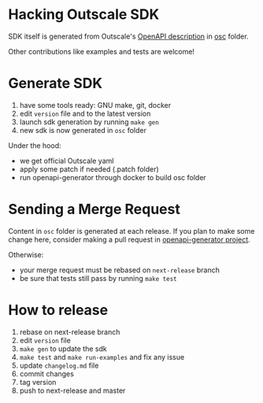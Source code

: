 # Hacking Outscale SDK

SDK itself is generated from Outscale's [OpenAPI description](https://github.com/outscale/osc-api) in [osc](osc/) folder.

Other contributions like examples and tests are welcome!

# Generate SDK

1. have some tools ready: GNU make, git, docker
2. edit `version` file and to the latest version
4. launch sdk generation by running `make gen`
5. new sdk is now generated in `osc` folder

Under the hood:
- we get official Outscale yaml
- apply some patch if needed (.patch folder)
- run openapi-generator through docker to build osc folder

# Sending a Merge Request

Content in `osc` folder is generated at each release.
If you plan to make some change here, consider making a pull request in [openapi-generator project](https://github.com/OpenAPITools/openapi-generator/).

Otherwise:
- your merge request must be rebased on `next-release` branch
- be sure that tests still pass by running `make test`

# How to release

1. rebase on next-release branch
2. edit `version` file
3. `make gen` to update the sdk
4. `make test` and `make run-examples` and fix any issue
5. update `changelog.md` file
6. commit changes
7. tag version
8. push to next-release and master